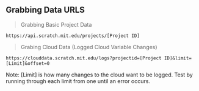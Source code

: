Grabbing Data URLS
---
> Grabbing Basic Project Data
```
https://api.scratch.mit.edu/projects/[Project ID]
```
> Grabing Cloud Data (Logged Cloud Variable Changes)
```
https://clouddata.scratch.mit.edu/logs?projectid=[Project ID]&limit=[Limit]&offset=0
```
Note: [Limit] is how many changes to the cloud want to be logged. Test by running through each limit from one until an error occurs.
